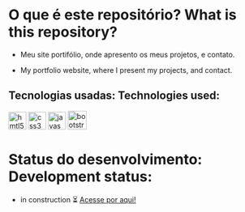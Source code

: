 # O que é este repositório? What is this repository?

- Meu site portifólio, onde apresento os meus projetos, e contato.
 
- My portfolio website, where I present my projects, and contact.
  
## Tecnologias usadas: Technologies used: 

<div align="left">
<img height="35" widht="35" alt="hmtl5" src="https://cdn.jsdelivr.net/gh/devicons/devicon/icons/html5/html5-original.svg" />
<img height="35" widht="35" alt="css3" src="https://cdn.jsdelivr.net/gh/devicons/devicon/icons/css3/css3-original.svg" />
<img height="35" widht="35" alt="javascript" src="https://cdn.jsdelivr.net/gh/devicons/devicon/icons/javascript/javascript-original.svg" />
<img height="37" widht="37" alt="bootstrap" src="https://cdn.jsdelivr.net/gh/devicons/devicon/icons/bootstrap/bootstrap-original.svg" />
</div>
  
# Status do desenvolvimento: Development status:

- in construction ⏳ [Acesse por aqui!](https://ailtu.github.io/WebPage/)
